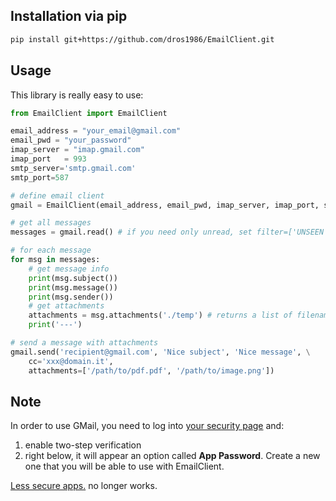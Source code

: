 ## Installation via pip
```bash
pip install git+https://github.com/dros1986/EmailClient.git
```

## Usage
This library is really easy to use:

```python
from EmailClient import EmailClient

email_address = "your_email@gmail.com"
email_pwd = "your_password"
imap_server = "imap.gmail.com"
imap_port   = 993
smtp_server='smtp.gmail.com'
smtp_port=587

# define email client
gmail = EmailClient(email_address, email_pwd, imap_server, imap_port, smtp_server, smtp_port)

# get all messages
messages = gmail.read() # if you need only unread, set filter=['UNSEEN']

# for each message
for msg in messages:
	# get message info
	print(msg.subject())
	print(msg.message())
	print(msg.sender())
	# get attachments
	attachments = msg.attachments('./temp') # returns a list of filenames
	print('---')

# send a message with attachments
gmail.send('recipient@gmail.com', 'Nice subject', 'Nice message', \
	cc='xxx@domain.it',
	attachments=['/path/to/pdf.pdf', '/path/to/image.png'])
```

## Note
In order to use GMail, you need to log into [your security page](https://myaccount.google.com/security) and:
1. enable two-step verification
2. right below, it will appear an option called **App Password**. Create a new one that you will be able to use with EmailClient.


[Less secure apps.](https://myaccount.google.com/lesssecureapps) no longer works.
